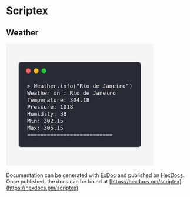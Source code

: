 # Scriptex

## Weather

<img src="weather.png" width="400" />

Documentation can be generated with [ExDoc](https://github.com/elixir-lang/ex_doc)
and published on [HexDocs](https://hexdocs.pm). Once published, the docs can
be found at [https://hexdocs.pm/scriptex](https://hexdocs.pm/scriptex).

